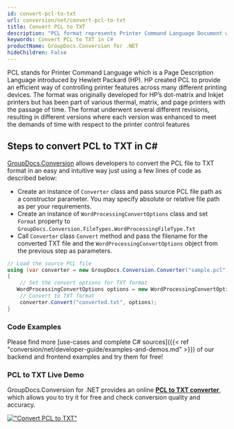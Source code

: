 ```yaml
---
id: convert-pcl-to-txt
url: conversion/net/convert-pcl-to-txt
title: Convert PCL to TXT
description: "PCL format represents Printer Command Language Document with .pcl extension. Learn how to convert PCL to TXT file programmatically in C# language using GroupDocs.Conversion for .NET library."
keywords: Convert PCL to TXT in C#
productName: GroupDocs.Conversion for .NET
hideChildren: False
---
```


PCL stands for Printer Command Language which is a Page Description Language introduced by Hewlett Packard (HP). HP created PCL to provide an efficient way of controlling printer features across many different printing devices. The format was originally developed for HP’s dot-matrix and Inkjet printers but has been part of various thermal, matrix, and page printers with the passage of time. The format underwent several different revisions, resulting in different versions where each version was enhanced to meet the demands of time with respect to the printer control features

## Steps to convert PCL to TXT in C#

[GroupDocs.Conversion](https://products.groupdocs.com/conversion/net) allows developers to convert the PCL file to TXT format in an easy and intuitive way just using a few lines of code as described below:

* Create an instance of `Converter` class and pass source PCL file path as a constructor parameter. You may specify absolute or relative file path as per your requirements. 
* Create an instance of `WordProcessingConvertOptions` class and set `Format` property to `GroupDocs.Conversion.FileTypes.WordProcessingFileType.Txt`
* Call `Converter` class `Convert` method and pass the filename for the converted TXT file and the `WordProcessingConvertOptions` object from the previous step as parameters.

```csharp
// Load the source PCL file
using (var converter = new GroupDocs.Conversion.Converter("sample.pcl"))
{
    // Set the convert options for TXT format
   WordProcessingConvertOptions options = new WordProcessingConvertOptions { Format = GroupDocs.Conversion.FileTypes.WordProcessingFileType.Txt };
    // Convert to TXT format
    converter.Convert("converted.txt", options);
}
```

### Code Examples

Please find more [use-cases and complete C# sources]({{< ref "conversion/net/developer-guide/examples-and-demos.md" >}}) of our backend and frontend examples and try them for free!

### PCL to TXT Live Demo

GroupDocs.Conversion for .NET provides an online [**PCL to TXT converter**](https://products.groupdocs.app/conversion/pcl-to-txt), which allows you to try it for free and check conversion quality and accuracy.

[!["Convert PCL to TXT"](conversion/net/images/convert-to-txt/convert-pcl-to-txt.png)](https://products.groupdocs.app/conversion/pcl-to-txt)